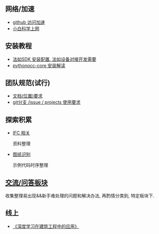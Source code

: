 ## 网络/加速

- [github 访问加速](https://github.com/orgs/iblofcqu/discussions/13)
- [小白科学上网](https://github.com/orgs/iblofcqu/discussions/5)

## 安装教程

- [法如SDK 安装配置. 法如设备对接开发需要](https://github.com/orgs/iblofcqu/discussions/11)
- [pythonocc-core 安装解读](https://github.com/orgs/iblofcqu/discussions/7)

## 团队规范(试行)

- [文档(位置)要求](https://github.com/orgs/iblofcqu/discussions/12)
- [git分支 /issue / projects 使用要求](https://github.com/orgs/iblofcqu/discussions/10)

## 探索积累

- [IFC 相关](https://github.com/orgs/iblofcqu/discussions/1)

  资料整理

- [图纸识别](https://github.com/iblofcqu/tutorial-identify-drawing)

  示例代码时序整理

## [交流/问答板块](https://github.com/orgs/iblofcqu/discussions/categories/q-a)

收集整理易出现&&新手难处理的问题和解决办法, 再酌情分类到, 特定板块下.

## 线上

- [《深度学习在建筑工程中的应用》](https://book001.readthedocs.io/zh/latest/)
